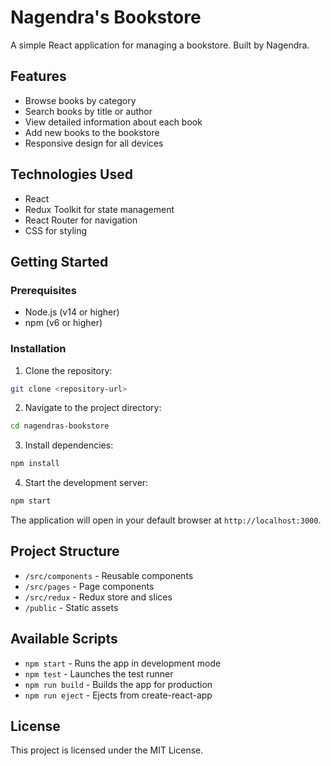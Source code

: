 # Nagendra's Bookstore

A simple React application for managing a bookstore. Built by Nagendra.

## Features

- Browse books by category
- Search books by title or author
- View detailed information about each book
- Add new books to the bookstore
- Responsive design for all devices

## Technologies Used

- React
- Redux Toolkit for state management
- React Router for navigation
- CSS for styling

## Getting Started

### Prerequisites

- Node.js (v14 or higher)
- npm (v6 or higher)

### Installation

1. Clone the repository:
```bash
git clone <repository-url>
```

2. Navigate to the project directory:
```bash
cd nagendras-bookstore
```

3. Install dependencies:
```bash
npm install
```

4. Start the development server:
```bash
npm start
```

The application will open in your default browser at `http://localhost:3000`.

## Project Structure

- `/src/components` - Reusable components
- `/src/pages` - Page components
- `/src/redux` - Redux store and slices
- `/public` - Static assets

## Available Scripts

- `npm start` - Runs the app in development mode
- `npm test` - Launches the test runner
- `npm run build` - Builds the app for production
- `npm run eject` - Ejects from create-react-app

## License

This project is licensed under the MIT License.
